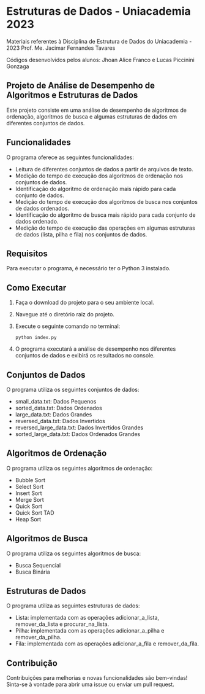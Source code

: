 # Estruturas de Dados - Uniacademia 2023

Materiais referentes à Disciplina de Estrutura de Dados do Uniacademia - 2023
Prof. Me. Jacimar Fernandes Tavares

Códigos desenvolvidos pelos alunos: 
Jhoan Alice Franco e Lucas Piccinini Gonzaga

## Projeto de Análise de Desempenho de Algoritmos e Estruturas de Dados

Este projeto consiste em uma análise de desempenho de algoritmos de ordenação, algoritmos de busca e algumas estruturas de dados em diferentes conjuntos de dados.

## Funcionalidades

O programa oferece as seguintes funcionalidades:

- Leitura de diferentes conjuntos de dados a partir de arquivos de texto.
- Medição do tempo de execução dos algoritmos de ordenação nos conjuntos de dados.
- Identificação do algoritmo de ordenação mais rápido para cada conjunto de dados.
- Medição do tempo de execução dos algoritmos de busca nos conjuntos de dados ordenados.
- Identificação do algoritmo de busca mais rápido para cada conjunto de dados ordenado.
- Medição do tempo de execução das operações em algumas estruturas de dados (lista, pilha e fila) nos conjuntos de dados.

## Requisitos

Para executar o programa, é necessário ter o Python 3 instalado.

## Como Executar

1. Faça o download do projeto para o seu ambiente local.
2. Navegue até o diretório raiz do projeto.
3. Execute o seguinte comando no terminal:

   ```
   python index.py
   ```

4. O programa executará a análise de desempenho nos diferentes conjuntos de dados e exibirá os resultados no console.

## Conjuntos de Dados

O programa utiliza os seguintes conjuntos de dados:

- small_data.txt: Dados Pequenos
- sorted_data.txt: Dados Ordenados
- large_data.txt: Dados Grandes
- reversed_data.txt: Dados Invertidos
- reversed_large_data.txt: Dados Invertidos Grandes
- sorted_large_data.txt: Dados Ordenados Grandes

## Algoritmos de Ordenação

O programa utiliza os seguintes algoritmos de ordenação:

- Bubble Sort
- Select Sort
- Insert Sort
- Merge Sort
- Quick Sort
- Quick Sort TAD
- Heap Sort

## Algoritmos de Busca

O programa utiliza os seguintes algoritmos de busca:

- Busca Sequencial
- Busca Binária

## Estruturas de Dados

O programa utiliza as seguintes estruturas de dados:

- Lista: implementada com as operações adicionar_a_lista, remover_da_lista e procurar_na_lista.
- Pilha: implementada com as operações adicionar_a_pilha e remover_da_pilha.
- Fila: implementada com as operações adicionar_a_fila e remover_da_fila.

## Contribuição

Contribuições para melhorias e novas funcionalidades são bem-vindas! Sinta-se à vontade para abrir uma issue ou enviar um pull request.
